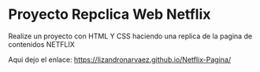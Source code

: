 # Proyecto Repclica Web Netflix

Realize un proyecto con HTML Y CSS haciendo una replica de la pagina de contenidos NETFLIX

Aqui dejo el enlace: https://lizandronarvaez.github.io/Netflix-Pagina/
